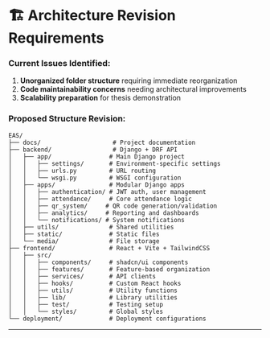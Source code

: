 # 🏗️ Architecture Revision Requirements

### Current Issues Identified:
1. **Unorganized folder structure** requiring immediate reorganization
2. **Code maintainability concerns** needing architectural improvements
3. **Scalability preparation** for thesis demonstration

### Proposed Structure Revision:
```
EAS/
├── docs/                    # Project documentation
├── backend/                 # Django + DRF API
│   ├── app/                # Main Django project
│   │   ├── settings/       # Environment-specific settings
│   │   ├── urls.py         # URL routing
│   │   └── wsgi.py         # WSGI configuration
│   ├── apps/               # Modular Django apps
│   │   ├── authentication/ # JWT auth, user management
│   │   ├── attendance/     # Core attendance logic
│   │   ├── qr_system/     # QR code generation/validation
│   │   ├── analytics/     # Reporting and dashboards
│   │   └── notifications/ # System notifications
│   ├── utils/              # Shared utilities
│   ├── static/             # Static files
│   └── media/              # File storage
├── frontend/               # React + Vite + TailwindCSS
│   ├── src/
│   │   ├── components/     # shadcn/ui components
│   │   ├── features/       # Feature-based organization
│   │   ├── services/       # API clients
│   │   ├── hooks/          # Custom React hooks
│   │   ├── utils/          # Utility functions
│   │   ├── lib/            # Library utilities
│   │   ├── test/           # Testing setup
│   │   └── styles/         # Global styles
└── deployment/             # Deployment configurations
```

---

